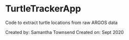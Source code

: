 # TurtleTrackerApp
Code to extract turtle locations from raw ARGOS data

Created by: Samantha Townsend
Created on: Sept 2020